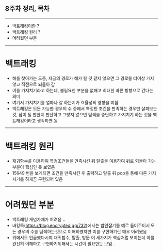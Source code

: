 ## 8주차 정리, 목차
---
* 백트래킹이란 ?
* 백트래킹 원리 ?
* 어려웠던 부분
---
# 백트래킹
* 해를 찾아가는 도중, 지금의 경로가 해가 될 것 같지 않으면 그 경로를 더이상 가지 않고 직전으로 되돌아 감
* 이를 가지치기라고 하는데, 불필요한 부분을 없애고 최대한 바른 방향으로 간다는 의미
* 여기서 가지치기를 얼마나 잘 하는지가 효율성의 영향을 미침
* 백트래킹은 모든 가능한 경우의 수 중에서 특정한 조건을 만족하는 경우만 살펴보는 것, 답이 될 만한지 판단하고 그렇지 않으면 탐색을 중단하고 가지치기 하는 것을 백트래킹이라고 생각하면 됨
---
# 백트래킹 원리
* 재귀함수를 이용하여 특정조건들을 만족시킨 뒤 탈출을 이용하여 뒤로 되돌아 가는 부분이 핵심인 듯 보였음
* 15649 번을 보게되면 조건을 만족시킨 후 출력하고  탈출 뒤 pop을 통해 다른 가지치기를 하게끔 구현되어 있음
---
# 어려웠던 부분
* 백트래킹 개념자체가 어려움 ..
* 바킹독(https://blog.encrypted.gg/732)에서는 범인잡기를 예로 들어주어서 모든 경우의 수를 탐색하는것으로 이해하였지만 이를 구현하기란 매우 어려웠음
* 위에서도 언급했다시피 재귀함수, 탈출, 방문 이 세가지가 핵심처럼 보이는데 이를 완전히 이해하고 구현하기위해서는 시간이 필요한듯 보임 ..
